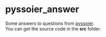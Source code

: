 # pyssoier_answer
Some answers to questions from [pyssoier](http://py.ssoier.cn:7077/).  
You can get the source code in the **src** folder.
